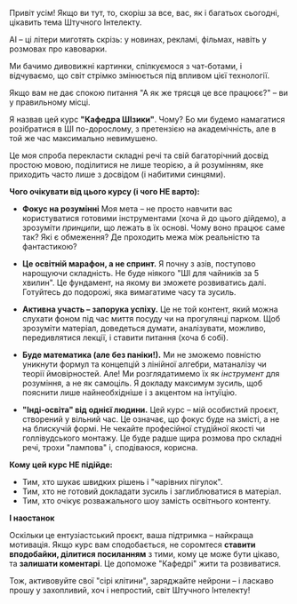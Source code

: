 

Привіт усім! Якщо ви тут, то, скоріш за все, вас, як і багатьох сьогодні, цікавить тема Штучного Інтелекту.

AI – ці літери миготять скрізь: у новинах, рекламі, фільмах, навіть у розмовах про кавоварки. 

Ми бачимо дивовижні картинки, спілкуємося з чат-ботами, і відчуваємо, що світ стрімко змінюється під впливом цієї технології.

Якщо вам не дає спокою питання "А як же трясця це все працюєє?" – ви у правильному місці. 

Я назвав цей курс **"Кафедра ШІзики"**. Чому? Бо ми будемо намагатися розібратися в ШІ по-дорослому, з претензією на академічність, але в той же час максимально невимушено. 

Це моя спроба перекласти складні речі та свій багаторічний досвід простою мовою, поділитися не лише теорією, а й розумінням, яке приходить часто лише з досвідом (і набитими синцями).

**Чого очікувати від цього курсу (і чого НЕ варто):**

* **Фокус на розумінні** Моя мета – не просто навчити вас користуватися готовими інструментами (хоча й до цього дійдемо), 
а зрозуміти *принципи*, що лежать в їх основі. 
Чому воно працює саме так? Які є обмеження? Де проходить межа між реальністю та фантастикою?

* **Це освітній марафон, а не спринт.** Я почну з азів, поступово нарощуючи складність. 
Не буде ніякого "ШІ для чайників за 5 хвилин". 
Це фундамент, на якому ви зможете розвиватись далі. Готуйтесь до подорожі, яка вимагатиме часу та зусиль.

* **Активна участь – запорука успіху.** 
Це не той контент, який можна слухати фоном під час миття посуду чи на прогулянці парком. 
Щоб зрозуміти матеріал, доведеться думати, аналізувати, можливо, передивлятися лекції, і ставити питання (хоча б собі).

* **Буде математика (але без паніки!).** Ми не зможемо повністю уникнути формул та концепцій з лінійної алгебри, матаналізу чи теорії ймовірностей. 
Але! Ми розглядатимемо їх як *інструмент* для розуміння, а не як самоціль. 
Я докладу максимум зусиль, щоб пояснити лише найнеобхідніше і з акцентом на інтуїцію.

* **"Інді-освіта" від однієї людини.** Цей курс – мій особистий проєкт, створений у вільний час. Це означає, що фокус буде на змісті, а не на блискучій формі. 
Не чекайте професійної студійної якості чи голлівудського монтажу. 
Це буде радше щира розмова про складні речі, трохи "лампова" і, сподіваюся, корисна.

**Кому цей курс НЕ підійде:**

* Тим, хто шукає швидких рішень і "чарівних пігулок".
* Тим, хто не готовий докладати зусиль і заглиблюватися в матеріал.
* Тим, хто очікує розважального шоу замість освітнього контенту.

**І наостанок**

Оскільки це ентузіастський проєкт, ваша підтримка – найкраща мотивація. Якщо курс вам сподобається, 
не соромтеся **ставити вподобайки, ділитися посиланням** з тими, кому це може бути цікаво, та **залишати коментарі**. Це допоможе "Кафедрі" жити та розвиватися.

Тож, активовуйте свої "сірі клітини", заряджайте нейрони – і ласкаво прошу у захопливий, хоч і непростий, світ Штучного Інтелекту!
